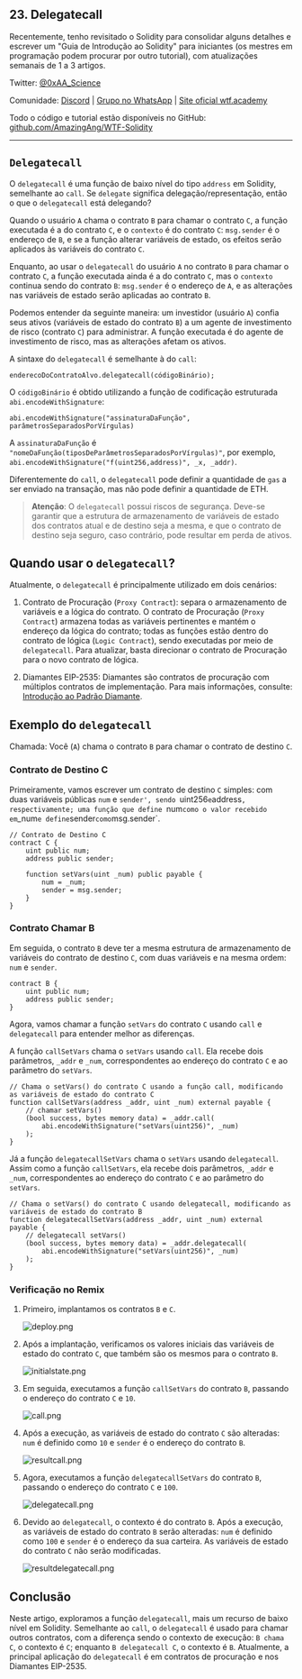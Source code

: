 ## 23. Delegatecall

Recentemente, tenho revisitado o Solidity para consolidar alguns detalhes e escrever um "Guia de Introdução ao Solidity" para iniciantes (os mestres em programação podem procurar por outro tutorial), com atualizações semanais de 1 a 3 artigos.

Twitter: [@0xAA_Science](https://twitter.com/0xAA_Science)

Comunidade: [Discord](https://discord.gg/5akcruXrsk) | [Grupo no WhatsApp](https://docs.google.com/forms/d/e/1FAIpQLSe4KGT8Sh6sJ7hedQRuIYirOoZK_85miz3dw7vA1-YjodgJ-A/viewform?usp=sf_link) | [Site oficial wtf.academy](https://wtf.academy)

Todo o código e tutorial estão disponíveis no GitHub: [github.com/AmazingAng/WTF-Solidity](https://github.com/AmazingAng/WTF-Solidity)

---

## `Delegatecall`

O `delegatecall` é uma função de baixo nível do tipo `address` em Solidity, semelhante ao `call`. Se `delegate` significa delegação/representação, então o que o `delegatecall` está delegando?

Quando o usuário `A` chama o contrato `B` para chamar o contrato `C`, a função executada é a do contrato `C`, e o `contexto` é do contrato `C`: `msg.sender` é o endereço de `B`, e se a função alterar variáveis de estado, os efeitos serão aplicados às variáveis do contrato `C`.

Enquanto, ao usar o `delegatecall` do usuário `A` no contrato `B` para chamar o contrato `C`, a função executada ainda é a do contrato `C`, mas o `contexto` continua sendo do contrato `B`: `msg.sender` é o endereço de `A`, e as alterações nas variáveis de estado serão aplicadas ao contrato `B`.

Podemos entender da seguinte maneira: um investidor (usuário `A`) confia seus ativos (variáveis de estado do contrato `B`) a um agente de investimento de risco (contrato `C`) para administrar. A função executada é do agente de investimento de risco, mas as alterações afetam os ativos.

A sintaxe do `delegatecall` é semelhante à do `call`:

```solidity
enderecoDoContratoAlvo.delegatecall(códigoBinário);
```

O `códigoBinário` é obtido utilizando a função de codificação estruturada `abi.encodeWithSignature`:

```solidity
abi.encodeWithSignature("assinaturaDaFunção", parâmetrosSeparadosPorVírgulas)
```

A `assinaturaDaFunção` é `"nomeDaFunção(tiposDeParâmetrosSeparadosPorVírgulas)"`, por exemplo, `abi.encodeWithSignature("f(uint256,address)", _x, _addr)`.

Diferentemente do `call`, o `delegatecall` pode definir a quantidade de `gas` a ser enviado na transação, mas não pode definir a quantidade de ETH.

> **Atenção**: O `delegatecall` possui riscos de segurança. Deve-se garantir que a estrutura de armazenamento de variáveis de estado dos contratos atual e de destino seja a mesma, e que o contrato de destino seja seguro, caso contrário, pode resultar em perda de ativos.

## Quando usar o `delegatecall`?

Atualmente, o `delegatecall` é principalmente utilizado em dois cenários:

1. Contrato de Procuração (`Proxy Contract`): separa o armazenamento de variáveis e a lógica do contrato. O contrato de Procuração (`Proxy Contract`) armazena todas as variáveis pertinentes e mantém o endereço da lógica do contrato; todas as funções estão dentro do contrato de lógica (`Logic Contract`), sendo executadas por meio de `delegatecall`. Para atualizar, basta direcionar o contrato de Procuração para o novo contrato de lógica.

2. Diamantes EIP-2535: Diamantes são contratos de procuração com múltiplos contratos de implementação. Para mais informações, consulte: [Introdução ao Padrão Diamante](https://eip2535diamonds.substack.com/p/introduction-to-the-diamond-standard).

## Exemplo do `delegatecall`

Chamada: Você (`A`) chama o contrato `B` para chamar o contrato de destino `C`.

### Contrato de Destino C

Primeiramente, vamos escrever um contrato de destino `C` simples: com duas variáveis públicas `num` e `sender', sendo `uint256` e `address`, respectivamente; uma função que define `num` como o valor recebido em `_num` e define `sender` como `msg.sender`.

```solidity
// Contrato de Destino C
contract C {
    uint public num;
    address public sender;

    function setVars(uint _num) public payable {
        num = _num;
        sender = msg.sender;
    }
}
```

### Contrato Chamar B

Em seguida, o contrato `B` deve ter a mesma estrutura de armazenamento de variáveis do contrato de destino `C`, com duas variáveis e na mesma ordem: `num` e `sender`.

```solidity
contract B {
    uint public num;
    address public sender;
}
```

Agora, vamos chamar a função `setVars` do contrato `C` usando `call` e `delegatecall` para entender melhor as diferenças.

A função `callSetVars` chama o `setVars` usando `call`. Ela recebe dois parâmetros, `_addr` e `_num`, correspondentes ao endereço do contrato `C` e ao parâmetro do `setVars`.

```solidity
// Chama o setVars() do contrato C usando a função call, modificando as variáveis de estado do contrato C
function callSetVars(address _addr, uint _num) external payable {
    // chamar setVars()
    (bool success, bytes memory data) = _addr.call(
        abi.encodeWithSignature("setVars(uint256)", _num)
    );
}
```

Já a função `delegatecallSetVars` chama o `setVars` usando `delegatecall`. Assim como a função `callSetVars`, ela recebe dois parâmetros, `_addr` e `_num`, correspondentes ao endereço do contrato `C` e ao parâmetro do `setVars`.

```solidity
// Chama o setVars() do contrato C usando delegatecall, modificando as variáveis de estado do contrato B
function delegatecallSetVars(address _addr, uint _num) external payable {
    // delegatecall setVars()
    (bool success, bytes memory data) = _addr.delegatecall(
        abi.encodeWithSignature("setVars(uint256)", _num)
    );
}
```

### Verificação no Remix

1. Primeiro, implantamos os contratos `B` e `C`.

    ![deploy.png](./img/23-1.png)
2. Após a implantação, verificamos os valores iniciais das variáveis de estado do contrato `C`, que também são os mesmos para o contrato `B`.

    ![initialstate.png](./img/23-2.png)
3. Em seguida, executamos a função `callSetVars` do contrato `B`, passando o endereço do contrato `C` e `10`.

    ![call.png](./img/23-3.png)
4. Após a execução, as variáveis de estado do contrato `C` são alteradas: `num` é definido como `10` e `sender` é o endereço do contrato `B`.

    ![resultcall.png](./img/23-4.png)
5. Agora, executamos a função `delegatecallSetVars` do contrato `B`, passando o endereço do contrato `C` e `100`.

    ![delegatecall.png](./img/23-5.png)
6. Devido ao `delegatecall`, o contexto é do contrato `B`. Após a execução, as variáveis de estado do contrato `B` serão alteradas: `num` é definido como `100` e `sender` é o endereço da sua carteira. As variáveis de estado do contrato `C` não serão modificadas.

    ![resultdelegatecall.png](./img/23-6.png)

## Conclusão

Neste artigo, exploramos a função `delegatecall`, mais um recurso de baixo nível em Solidity. Semelhante ao `call`, o `delegatecall` é usado para chamar outros contratos, com a diferença sendo o contexto de execução: `B chama C`, o contexto é `C`; enquanto `B delegatecall C`, o contexto é `B`. Atualmente, a principal aplicação do `delegatecall` é em contratos de procuração e nos Diamantes EIP-2535.

